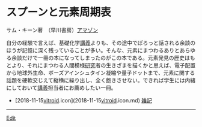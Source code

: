 # スプーンと元素周期表

サム・キーン著　（早川書房）[アマゾン](http://amzn.asia/d/7SSk6ob)



自分の経験で言えば、基礎化学[講義](講義.md)よりも、その途中でぽろっと話される余談のほうが記憶に深く残っていることが多い。そんな、元素にまつわるありとあらゆる余談だけで一冊の本になってしまったのがこの本である。元素発見の歴史はもとより、それにまつわる人間模様[研究](研究.md)者の生きざまを描くかと思えば、電子配置から地球外生命、ボーズアインシュタイン凝縮や量子ドットまで、元素に関する話題を硬軟交じえて縦横に繰り出し、全く飽きさせない。できれば学生には内緒にしておいて[講義](講義.md)担当者にお薦めしたい一冊。


* [2018-11-15[vitroid](vitroid.md).icon](2018-11-15[vitroid](vitroid.md).icon.md) [雑記](雑記.md) 




----
[Edit](https://github.com/vitroid/vitroid.github.io/edit/master/MD/スプーンと元素周期表.md)

